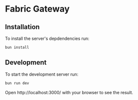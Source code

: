 # Fabric Gateway

## Installation

To install the server's depdendencies run:

```bash
bun install
```

## Development

To start the development server run:

```bash
bun run dev
```

Open http://localhost:3000/ with your browser to see the result.
